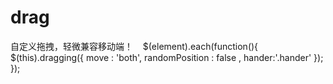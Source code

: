 # drag
自定义拖拽，轻微兼容移动端！
    $(element).each(function(){
          $(this).dragging({
                move : 'both',
                randomPosition : false ,
                hander:'.hander'
        });
      });
